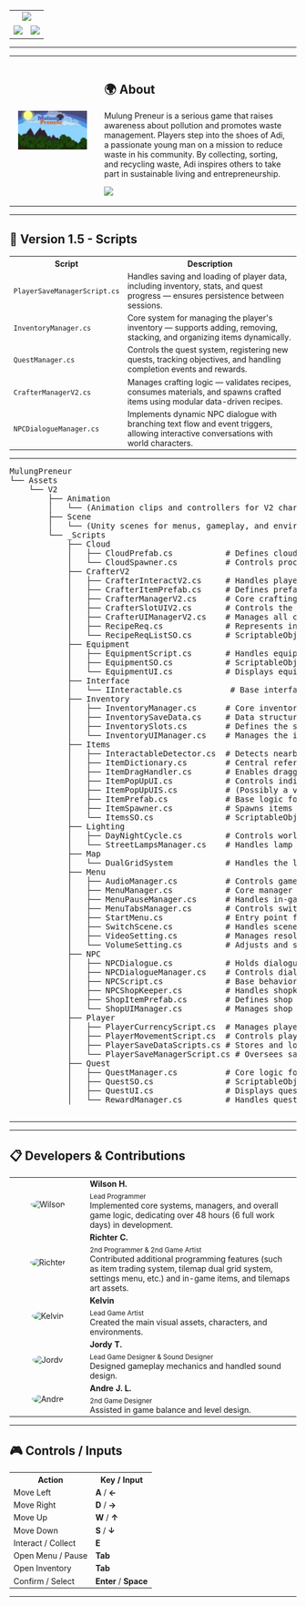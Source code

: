 <!-- GIFs showcase -->
<table width="100%">
  <tr>
    <!-- Top large gif -->
    <td colspan="2" align="center">
      <img src="./Assets/ReadMe/mulung1v2.gif" width="100%"/>
    </td>
  </tr>
  <tr>
    <!-- Bottom two gifs -->
    <td align="center" width="50%">
      <img src="./Assets/ReadMe/mulung2v2.gif" width="100%"/>
    </td>
    <td align="center" width="50%">
      <img src="./Assets/ReadMe/mulung3v2.gif" width="100%"/>
    </td>
  </tr>
</table>


---

<!-- About the game -->
<table width="100%">
  <tr>
    <!-- Left Image -->
    <td width="30%" align="center" valign="middle" style="padding:15px;">
      <img src="./Assets/ReadMe/mupe.png" width="100%"/>
    </td>
    <!-- Right Text -->
    <td width="70%" valign="top" style="padding:15px;">
      <h2>🌍 About </h2>
      <p style="max-width:700px;">
        Mulung Preneur is a serious game that raises awareness about pollution and promotes waste management. 
        Players step into the shoes of Adi, a passionate young man on a mission to reduce waste in his community. 
        By collecting, sorting, and recycling waste, Adi inspires others to take part in sustainable living and entrepreneurship.
      </p>
      <a href="https://wi1wil.itch.io/story-project">
        <img src="https://img.shields.io/badge/Itch.io-FA5C5C?style=for-the-badge&logo=itch.io&logoColor=white" />
      </a>
    </td>
  </tr>
</table>

---

<h2>📜 Version 1.5 - Scripts</h2>
<table>
  <tr>
    <th>Script</th>
    <th>Description</th>
  </tr>

  <tr>
    <td><code>PlayerSaveManagerScript.cs</code></td>
    <td>Handles saving and loading of player data, including inventory, stats, and quest progress — ensures persistence between sessions.</td>
  </tr>

  <tr>
    <td><code>InventoryManager.cs</code></td>
    <td>Core system for managing the player's inventory — supports adding, removing, stacking, and organizing items dynamically.</td>
  </tr>

  <tr>
    <td><code>QuestManager.cs</code></td>
    <td>Controls the quest system, registering new quests, tracking objectives, and handling completion events and rewards.</td>
  </tr>

  <tr>
    <td><code>CrafterManagerV2.cs</code></td>
    <td>Manages crafting logic — validates recipes, consumes materials, and spawns crafted items using modular data-driven recipes.</td>
  </tr>

  <tr>
    <td><code>NPCDialogueManager.cs</code></td>
    <td>Implements dynamic NPC dialogue with branching text flow and event triggers, allowing interactive conversations with world characters.</td>
  </tr>
</table>

---

<pre>
MulungPreneur
└── Assets
    └── V2
        ├── Animation
        │   └── (Animation clips and controllers for V2 characters and objects)
        ├── Scene
        │   └── (Unity scenes for menus, gameplay, and environments)
        └── _Scripts
            ├── Cloud
            │   ├── CloudPrefab.cs           # Defines cloud prefab properties and behavior
            │   └── CloudSpawner.cs          # Controls procedural spawning and movement of clouds
            ├── CrafterV2
            │   ├── CrafterInteractV2.cs     # Handles player interaction with crafting stations
            │   ├── CrafterItemPrefab.cs     # Defines prefab logic for craftable items
            │   ├── CrafterManagerV2.cs      # Core crafting system logic and recipe management
            │   ├── CrafterSlotUIV2.cs       # Controls the crafting slot UI behavior
            │   ├── CrafterUIManagerV2.cs    # Manages all crafting-related UI panels
            │   ├── RecipeReq.cs             # Represents individual recipe requirements
            │   └── RecipeReqListSO.cs       # ScriptableObject storing lists of recipe requirements
            ├── Equipment
            │   ├── EquipmentScript.cs       # Handles equipment stats and functionality
            │   ├── EquipmentSO.cs           # ScriptableObject defining equipment data
            │   └── EquipmentUI.cs           # Displays equipped items and stats in UI
            ├── Interface
            │   └── IInteractable.cs          # Base interface for all interactable objects in the world
            ├── Inventory
            │   ├── InventoryManager.cs      # Core inventory system controller
            │   ├── InventorySaveData.cs     # Data structure for saving inventory state
            │   ├── InventorySlots.cs        # Defines the slot logic for holding items
            │   └── InventoryUIManager.cs    # Manages the inventory UI display and updates
            ├── Items
            │   ├── InteractableDetector.cs  # Detects nearby interactable items
            │   ├── ItemDictionary.cs        # Central reference for all items in the game
            │   ├── ItemDragHandler.cs       # Enables dragging and dropping of inventory items
            │   ├── ItemPopUpUI.cs           # Controls individual item pop-up visuals
            │   ├── ItemPopUpUIS.cs          # (Possibly a variant of ItemPopUpUI; handles batch/UI group logic)
            │   ├── ItemPrefab.cs            # Base logic for item prefab behavior
            │   ├── ItemSpawner.cs           # Spawns items dynamically in the world
            │   └── ItemsSO.cs               # ScriptableObject defining item data
            ├── Lighting
            │   ├── DayNightCycle.cs         # Controls world lighting and time-of-day transitions
            │   └── StreetLampsManager.cs    # Handles lamp activation based on time or light level
            ├── Map
            │   └── DualGridSystem           # Handles the logic for the map system, such as the dual grid system
            ├── Menu
            │   ├── AudioManager.cs          # Controls game audio playback and volume
            │   ├── MenuManager.cs           # Core manager for main menu navigation
            │   ├── MenuPauseManager.cs      # Handles in-game pause menu logic
            │   ├── MenuTabsManager.cs       # Controls switching between tabbed menu sections
            │   ├── StartMenu.cs             # Entry point for the start menu scene
            │   ├── SwitchScene.cs           # Handles scene transitions
            │   ├── VideoSetting.cs          # Manages resolution, fullscreen, and graphics settings
            │   └── VolumeSetting.cs         # Adjusts and saves player volume preferences
            ├── NPC
            │   ├── NPCDialogue.cs           # Holds dialogue data for NPCs
            │   ├── NPCDialogueManager.cs    # Controls dialogue flow and UI interactions
            │   ├── NPCScript.cs             # Base behavior script for all NPCs
            │   ├── NPCShopKeeper.cs         # Handles shopkeeper interactions and transactions
            │   ├── ShopItemPrefab.cs        # Defines shop item prefab visuals and data
            │   └── ShopUIManager.cs         # Manages shop UI and player-NPC trade interface
            ├── Player
            │   ├── PlayerCurrencyScript.cs  # Manages player money and currency updates
            │   ├── PlayerMovementScript.cs  # Controls player movement and input handling
            │   ├── PlayerSaveDataScripts.cs # Stores and loads player save data
            │   └── PlayerSaveManagerScript.cs # Oversees saving and loading of player progress
            ├── Quest
            │   ├── QuestManager.cs          # Core logic for starting, tracking, and completing quests
            │   ├── QuestSO.cs               # ScriptableObject defining quest data
            │   ├── QuestUI.cs               # Displays quest progress and objectives in UI
            │   └── RewardManager.cs         # Handles quest reward distribution

</pre>

---
---

<h2>📋 Developers & Contributions</h2>
<table>
  <tr>
    <td align="center" width="120">
      <img src="https://github.com/wi1wil.png" width="80" style="border-radius:50%;" alt="Wilson"/>
    </td>
    <td align="left">
      <b>Wilson H.</b><br/>
      <sub>Lead Programmer</sub><br/>
      <p style="margin:0;">Implemented core systems, managers, and overall game logic, dedicating over 48 hours (6 full work days) in development.</p>
    </td>
  </tr>
  <tr>
    <td align="center" width="120">
      <img src="https://github.com/rchtr-chn.png" width="80" style="border-radius:50%;" alt="Richter"/>
    </td>
    <td align="left">
      <b>Richter C.</b><br/>
      <sub>2nd Programmer & 2nd Game Artist</sub><br/>
      <p style="margin:0;">Contributed additional programming features (such as item trading system, tilemap dual grid system, settings menu, etc.) and in-game items, and tilemaps art assets.</p>
    </td>
  </tr>
  <tr>
    <td align="center" width="120">
      <img src="https://github.com/ChocoMOCC.png" width="80" style="border-radius:50%;" alt="Kelvin"/>
    </td>
    <td align="left">
      <b>Kelvin</b><br/>
      <sub>Lead Game Artist</sub><br/>
      <p style="margin:0;">Created the main visual assets, characters, and environments.</p>
    </td>
  </tr>
  <tr>
    <td align="center" width="120">
      <img src="https://github.com/kangmantul.png" width="80" style="border-radius:50%;" alt="Jordy"/>
    </td>
    <td align="left">
      <b>Jordy T.</b><br/>
      <sub>Lead Game Designer & Sound Designer</sub><br/>
      <p style="margin:0;">Designed gameplay mechanics and handled sound design.</p>
    </td>
  </tr>
  <tr>
    <td align="center" width="120">
      <img src="https://github.com/CallMeLynix.png" width="80" style="border-radius:50%;" alt="Andre"/>
    </td>
    <td align="left">
      <b>Andre J. L.</b><br/>
      <sub>2nd Game Designer</sub><br/>
      <p style="margin:0;">Assisted in game balance and level design.</p>
    </td>
  </tr>
</table>

---

<h2>🎮 Controls / Inputs</h2>

<table>
  <tr>
    <th>Action</th>
    <th>Key / Input</th>
  </tr>
  <tr>
    <td>Move Left</td>
    <td><b>A</b> / <b>←</b></td>
  </tr>
  <tr>
    <td>Move Right</td>
    <td><b>D</b> / <b>→</b></td>
  </tr>
  <tr>
    <td>Move Up</td>
    <td><b>W</b> / <b>↑</b></td>
  </tr>
  <tr>
    <td>Move Down</td>
    <td><b>S</b> / <b>↓</b></td>
  </tr>
  <tr>
    <td>Interact / Collect</td>
    <td><b>E</b></td>
  </tr>
  <tr>
    <td>Open Menu / Pause</td>
    <td><b>Tab</b></td>
  </tr>
  <tr>
    <td>Open Inventory </td>
    <td><b>Tab</b></td>
  </tr>
  <tr>
    <td>Confirm / Select</td>
    <td><b>Enter</b> / <b>Space</b></td>
  </tr>
</table>

<hr/>
